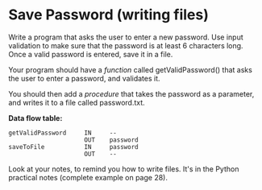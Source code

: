# Save Password (writing files)

Write a program that asks the user to enter a new password. Use input validation to make sure that the password is at least 6 characters long. Once a valid password is entered, save it in a file.

Your program should have a *function* called getValidPassword() that asks the user to enter a password, and validates it.

You should then add a *procedure* that takes the password as a parameter, and writes it to a file called password.txt.

**Data flow table:**
```
getValidPassword     IN     --
                     OUT    password
saveToFile           IN     password
                     OUT    --
```

Look at your notes, to remind you how to write files. It's in the Python practical notes (complete example on page 28).
